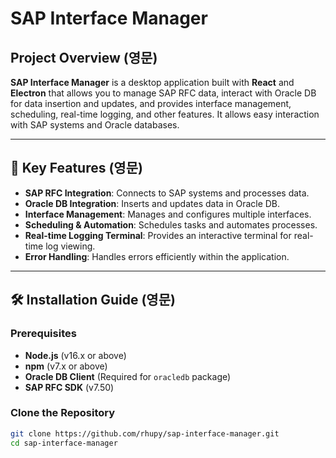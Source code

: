 # SAP Interface Manager

## Project Overview (영문)

**SAP Interface Manager** is a desktop application built with **React** and **Electron** that allows you to manage SAP RFC data, interact with Oracle DB for data insertion and updates, and provides interface management, scheduling, real-time logging, and other features. It allows easy interaction with SAP systems and Oracle databases.

---

## 🚀 Key Features (영문)

- **SAP RFC Integration**: Connects to SAP systems and processes data.
- **Oracle DB Integration**: Inserts and updates data in Oracle DB.
- **Interface Management**: Manages and configures multiple interfaces.
- **Scheduling & Automation**: Schedules tasks and automates processes.
- **Real-time Logging Terminal**: Provides an interactive terminal for real-time log viewing.
- **Error Handling**: Handles errors efficiently within the application.

---

## 🛠️ Installation Guide (영문)

### Prerequisites

- **Node.js** (v16.x or above)
- **npm** (v7.x or above)
- **Oracle DB Client** (Required for `oracledb` package)
- **SAP RFC SDK** (v7.50)

### Clone the Repository

```bash
git clone https://github.com/rhupy/sap-interface-manager.git
cd sap-interface-manager

